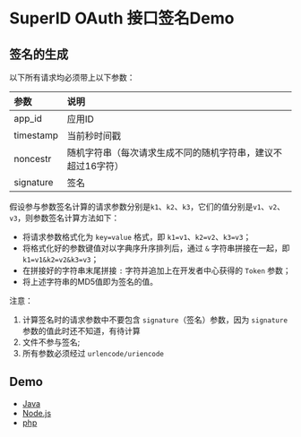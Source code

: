 # SuperID OAuth 接口签名Demo

## 签名的生成

以下所有请求均必须带上以下参数：

参数          | 说明
:------------|:-----------------
app_id       | 应用ID
timestamp    | 当前秒时间戳
noncestr     | 随机字符串（每次请求生成不同的随机字符串，建议不超过16字符）
signature    | 签名

假设参与参数签名计算的请求参数分别是`k1`、`k2`、`k3`，它们的值分别是`v1`、`v2`、`v3`，则参数签名计算方法如下：

- 将请求参数格式化为 `key=value` 格式，即 `k1=v1`、`k2=v2`、`k3=v3`；
- 将格式化好的参数键值对以字典序升序排列后，通过 `&` 字符串拼接在一起，即 `k1=v1&k2=v2&k3=v3`；
- 在拼接好的字符串末尾拼接 `:` 字符并追加上在开发者中心获得的 `Token` 参数；
- 将上述字符串的MD5值即为签名的值。

注意：

1. 计算签名时的请求参数中不要包含 `signature`（签名）参数，因为 `signature` 参数的值此时还不知道，有待计算
2. 文件不参与签名;
3. 所有参数必须经过 `urlencode/uriencode`

## Demo

  - [Java](signature.java)
  - [Node.js](signature.js)
  - [php](signature.php)